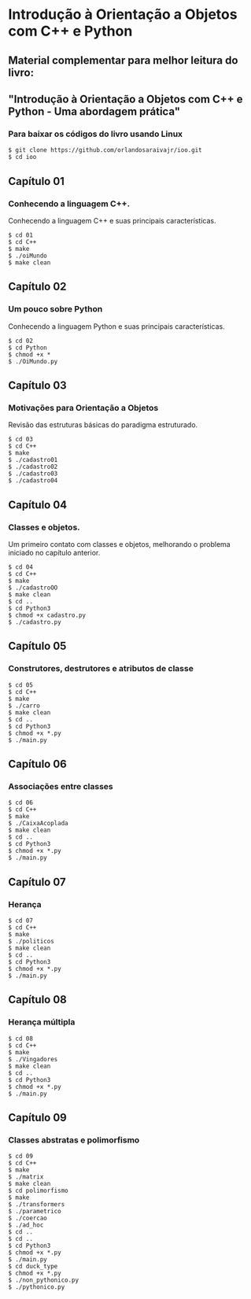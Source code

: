 # Introdução à Orientação a Objetos com C++ e Python


## Material complementar para melhor leitura do livro:
## "Introdução à Orientação a Objetos com C++ e Python - Uma abordagem prática"


### Para baixar os códigos do livro usando Linux

	$ git clone https://github.com/orlandosaraivajr/ioo.git
	$ cd ioo


## Capítulo 01

### Conhecendo a linguagem C++.
Conhecendo a linguagem C++ e suas principais características.

	$ cd 01
	$ cd C++
	$ make
	$ ./oiMundo
	$ make clean

## Capítulo 02

### Um pouco sobre Python
Conhecendo a linguagem Python e suas principais características.

	$ cd 02
	$ cd Python
	$ chmod +x *
	$ ./OiMundo.py

## Capítulo 03

### Motivações para Orientação a Objetos
Revisão das estruturas básicas do paradigma estruturado.

	$ cd 03
	$ cd C++
	$ make
	$ ./cadastro01
	$ ./cadastro02
	$ ./cadastro03
	$ ./cadastro04

## Capítulo 04

### Classes e objetos.
Um primeiro contato com classes e objetos, melhorando o problema 
iniciado no capítulo anterior.

	$ cd 04
	$ cd C++
	$ make
	$ ./cadastroOO
	$ make clean
	$ cd ..
	$ cd Python3
	$ chmod +x cadastro.py
	$ ./cadastro.py

## Capítulo 05

### Construtores, destrutores e atributos de classe

	$ cd 05
	$ cd C++
	$ make
	$ ./carro
	$ make clean
	$ cd ..
	$ cd Python3
	$ chmod +x *.py
	$ ./main.py

## Capítulo 06

### Associações entre classes

	$ cd 06
	$ cd C++
	$ make
	$ ./CaixaAcoplada
	$ make clean
	$ cd ..
	$ cd Python3
	$ chmod +x *.py
	$ ./main.py

## Capítulo 07

### Herança

	$ cd 07
	$ cd C++
	$ make
	$ ./politicos
	$ make clean
	$ cd ..
	$ cd Python3
	$ chmod +x *.py
	$ ./main.py

## Capítulo 08

### Herança múltipla

	$ cd 08
	$ cd C++
	$ make
	$ ./Vingadores
	$ make clean
	$ cd ..
	$ cd Python3
	$ chmod +x *.py
	$ ./main.py

## Capítulo 09

### Classes abstratas e polimorfismo

	$ cd 09
	$ cd C++
	$ make
	$ ./matrix
	$ make clean
	$ cd polimorfismo
	$ make
	$ ./transformers
	$ ./parametrico
	$ ./coercao
	$ ./ad_hoc
	$ cd ..
	$ cd ..
	$ cd Python3
	$ chmod +x *.py
	$ ./main.py
	$ cd duck_type
	$ chmod +x *.py
	$ ./non_pythonico.py
	$ ./pythonico.py